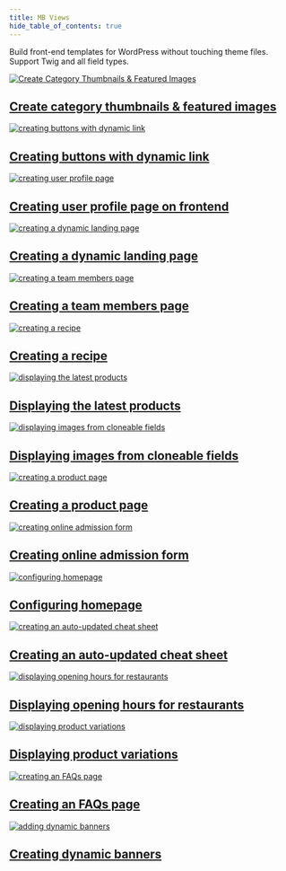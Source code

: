 ```yaml
---
title: MB Views
hide_table_of_contents: true
---
```


Build front-end templates for WordPress without touching theme files. Support Twig and all field types.

<div className="category_wrap">
	<div className="tutorials_category tutorials_category--new">
<div className="items">

[![Create Category Thumbnails & Featured Images](/tutorials/views-1.png) <h2 class="items_titles">Create category thumbnails & featured images</h2>](/tutorials/create-category-thumbnails/)

</div>
<div className="items">

[![creating buttons with dynamic link](/tutorials/views-2.png) <h2 class="items_titles">Creating buttons with dynamic link</h2>](/tutorials/create-buttons-dynamic-links/)

</div>
<div className="items">

[![creating user profile page](/tutorials/views-3.png) <h2 class="items_titles">Creating user profile page on frontend</h2>](/tutorials/create-user-profile-page/)

</div>
<div className="items">

[![creating a dynamic landing page](/tutorials/views-4.png) <h2 class="items_titles">Creating a dynamic landing page</h2>](/tutorials/create-dynamic-landing-page/)

</div>
<div className="items">

[![creating a team members page](/tutorials/views-5.png) <h2 class="items_titles">Creating a team members page</h2>](/tutorials/create-team-members-page-mb-views/)

</div>
<div className="items">

[![creating a recipe](/tutorials/views-6.png) <h2 class="items_titles">Creating a recipe</h2>](/tutorials/create-recipe-mb-views/)

</div>
<div className="items">

[![displaying the latest products](/tutorials/views-7.png) <h2 class="items_titles">Displaying the latest products</h2>](/tutorials/display-latest-products-mb-views/)

</div>
<div className="items">

[![displaying images from cloneable fields](/tutorials/views-8.png) <h2 class="items_titles">Displaying images from cloneable fields</h2>](/tutorials/display-images-cloneable-fields-mb-views/)

</div>
<div className="items">

[![creating a product page](/tutorials/views-9.png) <h2 class="items_titles">Creating a product page</h2>](/tutorials/create-product-pages-mb-views/)

</div>
<div className="items">

[![creating online admission form](/tutorials/views-10.png) <h2 class="items_titles">Creating online admission form</h2>](/tutorials/create-online-admission-form/)

</div>
<div className="items">

[![configuring homepage](/tutorials/views-11.png) <h2 class="items_titles">Configuring homepage</h2>](/tutorials/configure-homepage/)

</div>
<div className="items">

[![creating an auto-updated cheat sheet](/tutorials/views-12.png) <h2 class="items_titles">Creating an auto-updated cheat sheet</h2>](/tutorials/)

</div>
<div className="items">

[![displaying opening hours for restaurants](/tutorials/views-14.png) <h2 class="items_titles">Displaying opening hours for restaurants</h2>](/tutorials/)

</div>
<div className="items">

[![displaying product variations](/tutorials/views-15.png) <h2 class="items_titles">Displaying product variations</h2>](/tutorials/display-product-variations-mb-views/)

</div>
<div className="items">

[![creating an FAQs page](/tutorials/views-16.png) <h2 class="items_titles">Creating an FAQs page</h2>](/tutorials/create-faqs-page-mb-views/)

</div>
<div className="items">

[![adding dynamic banners](/tutorials/views-17.png) <h2 class="items_titles">Creating dynamic banners</h2>](/tutorials/create-dynamic-banners/)

</div>
	</div>
</div>